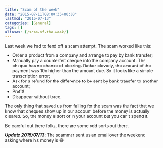 ```yaml
---
title: "Scam of the week"
date: "2015-07-11T08:00:35+00:00"
lastmod: "2015-07-13"
categories: [General]
tags: []
aliases: [/scam-of-the-week/]
---
```


Last week we had to fend off a scam attempt. The scam worked like this:

- Order a product from a company and arrange to pay by bank transfer;
- Manually pay a counterfeit cheque into the company account. The cheque has no chance of clearing. Rather cleverly, the amount of the payment was 10x higher than the amount due. So it looks like a simple transcription error;
- Ask for a refund for the difference to be sent by bank transfer to another account;
- Profit!
- Disappear without trace.

The only thing that saved us from falling for the scam was the fact that we know that cheques show up in our account before the money is actually cleared. So, the money is sort of in your account but you can't spend it.

Be careful out there folks, there are some odd sorts out there.

***Update 2015/07/13***: The scammer sent us an email over the weekend asking where his money is :smile:
